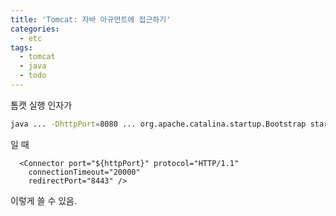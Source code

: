 ```yaml
---
title: 'Tomcat: 자바 아규먼트에 접근하기'
categories:
  - etc
tags:
  - tomcat
  - java
  - todo
---
```


톰캣 실행 인자가
```bash
java ... -DhttpPort=8080 ... org.apache.catalina.startup.Bootstrap start
```
일 때

```markup
  <Connector port="${httpPort}" protocol="HTTP/1.1"
    connectionTimeout="20000"
    redirectPort="8443" />
```
이렇게 쓸 수 있음.

